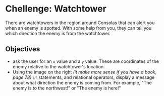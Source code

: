 # Chellenge: Watchtower

There are watchtowers in the region around Consolas that can alert you when an enemy is spotted. With some help from 
you, they can tell you which direction the enemy is from the watchtower.

## Objectives

- ask the user for an `x` value and a `y` value. These are coordinates of the enemy relative to the watchtower's 
  location.
- Using the image on the right _(it make more sense if you have a book, page 78)_ `if` statements, and relational 
  operators, display a message about what direction the enemy is coming from. For example, "The enemy is to the 
  northwest!" or "The enemy is here!"